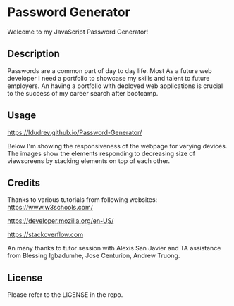 # Password Generator
Welcome to my JavaScript Password Generator! 

## Description
Passwords are a common part of day to day life. Most  As a future web developer I need a portfolio to showcase my skills and talent to future employers. An having a portfolio with deployed web applications is crucial to the success of my career search after bootcamp.

## Usage

https://ldudrey.github.io/Password-Generator/

Below I'm showing the responsiveness of the webpage for varying devices. The images show the elements responding to decreasing size of viewscreens by stacking elements on top of each other. 



## Credits

Thanks to various tutorials from following websites:
https://www.w3schools.com/

https://developer.mozilla.org/en-US/

https://stackoverflow.com

An many thanks to tutor session with Alexis San Javier and TA assistance from Blessing Igbadumhe, Jose Centurion, Andrew Truong.

## License
Please refer to the LICENSE in the repo.
